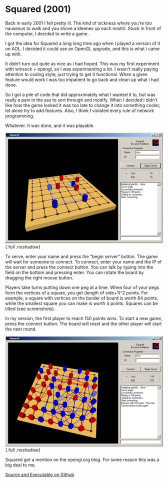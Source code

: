 # Squared (2001)

Back in early 2001 I fell pretty ill. The kind of sickness where you’re too nauseous to walk and you shove a kleenex up each nostril. Stuck in front of the computer, I decided to write a game.

I got the idea for Squared a long long time ago when I played a version of it on AOL. I decided it could use an OpenGL upgrade, and this is what i came up with.

It didn’t turn out quite as nice as i had hoped. This was my first experiment with winsock + opengl, so I was experimenting a lot. I wasn’t really paying attention to coding style; just trying to get it functional. When a given feature would work I was too impatient to go back and clean up what i had done.

So I got a pile of code that did approximately what I wanted it to, but was really a pain in the ass to sort through and modify. When I decided I didn’t like how the game looked it was too late to change it into something cooler, let alone try to add features. Also, I think I violated every rule of network programming.

Whatever. It was done, and it was playable.

![Screenshot](/img/pg/squared/squared1.jpg) {.full .noshadow}

To serve, enter your name and press the “begin server” button. The game will wait for someone to connect. To connect, enter your name and the IP of the server and press the connect button. You can talk by typing into the field on the bottom and pressing enter. You can rotate the board by dragging the right mouse button.

Players take turns putting down one peg at a time. When four of your pegs form the vertices of a square, you get (length of side+1)^2 points. For example, a square with vertices on the border of board is worth 64 points, while the smallest square you can make is worth 4 points. Squares can be tilted (see screenshots).

In my version, the first player to reach 150 points wins. To start a new game, press the connect button. The board will reset and the other player will start the next round.

![Screenshot](/img/pg/squared/squared2.jpg) {.full .noshadow}

Squared got a mention on the opengl.org blog. For some reason this was a big deal to me.

[Source and Executable on Github](https://github.com/jmfieldman/Old-Projects/tree/master/Squared)

